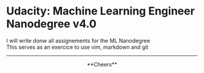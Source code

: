 # Udacity: Machine Learning Engineer Nanodegree v4.0
I will write donw all assignements for the ML Nanodegree <br>
This serves as an exercice to use vim, markdown and git

---
<p align=center>
**Cheers**
</p>
